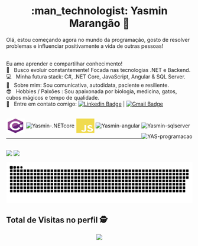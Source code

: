 <h1 align="center"> :man_technologist: Yasmin Marangão 🚀</h1>

Olá, estou começando agora no mundo da programação, gosto de resolver problemas e influenciar positivamente a vida de outras pessoas!

<br/> Eu amo aprender e compartilhar conhecimento!
<br/> :purple_heart: &nbsp; Busco evoluir constantemente! Focada nas tecnologias .NET e Backend.
<br/> :computer: &nbsp; Minha futura stack: C#, .NET Core, JavaScript, Angular & SQL Server.
<br/> 💬  &nbsp; Sobre mim: Sou comunicativa, autodidata, paciente e resiliente.
<br/> :sunglasses: &nbsp; Hobbies / Paixões : Sou apaixonada por biologia, medicina, gatos, cubos mágicos e tempo de qualidade.
<br/> :email: &nbsp; Entre em contato comigo: [![Linkedin Badge](https://img.shields.io/badge/-YasminMarangão-blue?style=flat-square&logo=Linkedin&logoColor=white&link=https://www.linkedin.com/in/yasminmarangao/)](https://www.linkedin.com/in/yasminmarangao/) 
| 
[![Gmail Badge](https://img.shields.io/badge/-yasmin.marangaog@gmail.com-c14438?style=flat-square&logo=Gmail&logoColor=white&link=mailto:yasmin.marangaog@gmail.com)](mailto:yasmin.marangaog@gmail.com)

<div style="display: inline_block"><br>
  <img align="center" alt="Yasmin-Csharp" height="40" width="50" src="https://raw.githubusercontent.com/devicons/devicon/master/icons/csharp/csharp-original.svg">
  <img align="center" alt="Yasmin-.NETcore" height="40" width="40" src="https://upload.wikimedia.org/wikipedia/commons/thumb/e/ee/.NET_Core_Logo.svg/1200px-.NET_Core_Logo.svg.png"> 
  <img align="center" alt="YasminJava" height="40" width="50" src="https://raw.githubusercontent.com/devicons/devicon/master/icons/javascript/javascript-plain.svg">
  <img align="center" alt="Yasmin-angular" height="40" width="40" src="https://cdn.icon-icons.com/icons2/2699/PNG/512/angular_logo_icon_169595.png">
  <img align="center" alt="Yasmin-sqlserver" height="40" width="40" src="https://img.icons8.com/color/452/microsoft-sql-server.png">
  <img align="right" alt="YAS-programacao" src="https://thumbs.gfycat.com/GlossyPowerfulAmericanmarten-max-1mb.gif">
  
</div>
<hr>

<br/>

<div>
  <img src="https://github-readme-stats.vercel.app/api?username=yasminmarangao&show_icons=true"/>
  <img align="top" src="https://github-readme-stats.vercel.app/api/top-langs/?username=yasminmarangao&layout=compact&hide=shell"/>
</div>

<div align="center">
  
  ![Snake animation](https://github.com/yasminmarangao/yasminmarangao/blob/output/github-contribution-grid-snake.svg)
  
</div>

<p align="center"> 

 ## Total de Visitas no perfil :detective: <br>
 <p align="center"> 
   <img alingn="center" src="https://profile-counter.glitch.me/yasminmarangao/count.svg" />
 </p>

</p>
